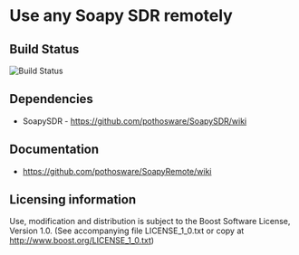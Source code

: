 # Use any Soapy SDR remotely

## Build Status

![Build Status](https://github.com/pothosware/SoapyRemote/actions/workflows/ci.yml/badge.svg)

## Dependencies

* SoapySDR - https://github.com/pothosware/SoapySDR/wiki

## Documentation

* https://github.com/pothosware/SoapyRemote/wiki

## Licensing information

Use, modification and distribution is subject to the Boost Software
License, Version 1.0. (See accompanying file LICENSE_1_0.txt or copy at
http://www.boost.org/LICENSE_1_0.txt)
